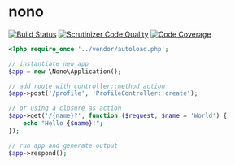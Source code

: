 # nono
[![Build Status](https://travis-ci.org/nimmneun/nono.svg?branch=master)](https://travis-ci.org/nimmneun/nono)
[![Scrutinizer Code Quality](https://scrutinizer-ci.com/g/nimmneun/nono/badges/quality-score.png?b=master)](https://scrutinizer-ci.com/g/nimmneun/nono/?branch=master)
[![Code Coverage](https://scrutinizer-ci.com/g/nimmneun/nono/badges/coverage.png?b=master)](https://scrutinizer-ci.com/g/nimmneun/nono/?branch=master)

```php
<?php require_once '../vendor/autoload.php';

// instantiate new app
$app = new \Nono\Application();

// add route with controller::method action
$app->post('/profile', 'ProfileController::create');

// or using a closure as action
$app->get('/{name}?', function ($request, $name = 'World') {
    echo "Hello {$name}!";
});

// run app and generate output
$app->respond();
```
